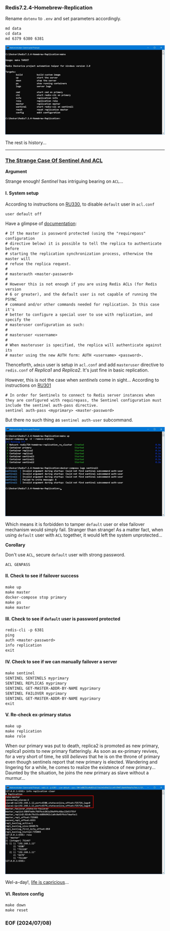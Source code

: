 ### Redis7.2.4-Homebrew-Replication

Rename `dotenv` to `.env` and set parameters accordingly. 

```
md data 
cd data 
md 6379 6380 6381 
```

![alt make](make.JPG)

The rest is history... 

---
### [The Strange Case Of Sentinel And ACL](https://www.gutenberg.org/files/43/43-h/43-h.htm)

**Argument**

Strange enough! *Sentinel* has intriguing bearing on `ACL`... 


#### I. System setup
According to instructions on [RU330](https://redis.io/university/courses/ru330/), to disable `default` user in `acl.conf` 
```
user default off 
```

Have a glimpse of [documentation](https://redis.io/docs/latest/operate/oss_and_stack/management/config/): 
```
# If the master is password protected (using the "requirepass" configuration
# directive below) it is possible to tell the replica to authenticate before
# starting the replication synchronization process, otherwise the master will
# refuse the replica request.
#
# masterauth <master-password>
#
# However this is not enough if you are using Redis ACLs (for Redis version
# 6 or greater), and the default user is not capable of running the PSYNC
# command and/or other commands needed for replication. In this case it's
# better to configure a special user to use with replication, and specify the
# masteruser configuration as such:
#
# masteruser <username>
#
# When masteruser is specified, the replica will authenticate against its
# master using the new AUTH form: AUTH <username> <password>.
```

Thenceforth, `admin` user is setup in `acl.conf` and add `masteruser` directive to `redis.conf` of *Replica1* and *Replica2*. It's just fine in basic replication. 

However, this is not the case when *sentinels* come in sight... According to instructions on [RU301](https://redis.io/university/courses/ru301/) 
```
# In order for Sentinels to connect to Redis server instances when they are configured with requirepass, the Sentinel configuration must include the sentinel auth-pass directive.
sentinel auth-pass <myprimary> <master-password>
```

But there no such thing as `sentinel auth-user` subcommand. 

![alt sentinel subcommand auth-user](img/sentinel-auth-user.JPG)

Which means it is forbidden to tamper `default` user or else failover mechanism would simply fail. Stranger than strange! As a matter fact, when using `default` user with `ACL` together, it would left the system unprotected...


**Corollary**

Don't use `ACL`, secure `default` user with strong password. 
```
ACL GENPASS 
```


#### II. Check to see if failover success 
```
make up 
make master 
docker-compose stop primary
make ps 
make master 
```


#### III. Check to see if `default` user is password protected
```
redis-cli -p 6381
ping
auth <master-password>
info replication
exit
```


#### IV. Check to see if we can manually failover a server
```
make sentinel
SENTINEL SENTINELS myprimary
SENTINEL REPLICAS myprimary
SENTINEL GET-MASTER-ADDR-BY-NAME myprimary
SENTINEL FAILOVER myprimary
SENTINEL GET-MASTER-ADDR-BY-NAME myprimary
exit
``` 


#### V. Re-check ex-primary status 
```
make up 
make replication
make role
```

When our primary was put to death, replica2 is promoted as new primary, replica1 points to new primary flatteringly. As soon as ex-primary revives, for a very short of time, he still *believes* that he is on the throne of primary even though sentinels report that new primary is elected. Wandering and lingering for a while, he comes to realize the existence of new primary... Daunted by the situation, he joins the new primary as slave without a murmur... 

![alt new primary](img/new-primary.JPG)

Wel-a-day!, [life is capricious](https://www.goodreads.com/quotes/10624029-life-is-capricious-one-moment-you-re-high-on-a-mountain)... 


#### VI. Restore config
```
make down 
make reset
```


### EOF (2024/07/08)